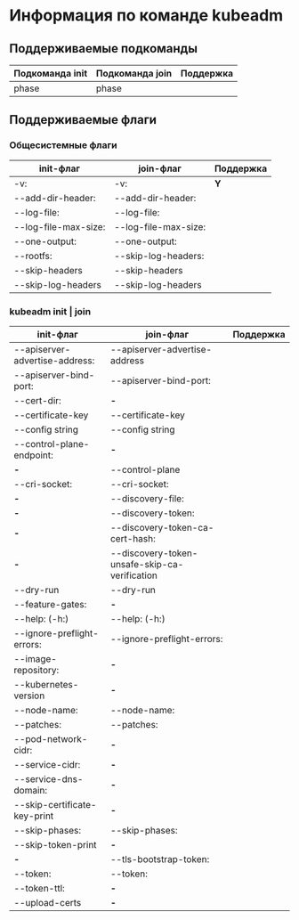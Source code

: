 # Информация по команде kubeadm

## Поддерживаемые подкоманды

Подкоманда init | Подкоманда join | Поддержка 
-------------------|-------------------|-------------
phase              | phase             |

## Поддерживаемые флаги

### Общесистемные флаги

init-флаг          | join-флаг     | Поддержка 
-------------------|-------------------|-------------
-v:                | -v:               | **Y**
--add-dir-header:  | --add-dir-header: |
--log-file:         | --log-file:       |
--log-file-max-size:| --log-file-max-size: |
--one-output:       | --one-output:    |
--rootfs:           | --skip-log-headers: |
--skip-headers    | --skip-headers
--skip-log-headers | --skip-log-headers

### kubeadm init | join 

init-флаг          | join-флаг     | Поддержка 
-------------------|-------------------|-------------
--apiserver-advertise-address: | --apiserver-advertise-address |
--apiserver-bind-port: | --apiserver-bind-port: |
--cert-dir: | **-** |                                 
--certificate-key | --certificate-key |
--config string | --config string |
--control-plane-endpoint: | **-**  |
 **-** | --control-plane |
 --cri-socket: | --cri-socket: |
 **-**  | --discovery-file: |
 **-**  | --discovery-token: |
 **-**  | --discovery-token-ca-cert-hash: | 
 **-**  | --discovery-token-unsafe-skip-ca-verification | 
--dry-run | --dry-run |
--feature-gates: | **-**  |
--help: (-h:) | --help: (-h:) |
--ignore-preflight-errors: | --ignore-preflight-errors: |
--image-repository: | **-**  |
--kubernetes-version | **-**  |
--node-name: | --node-name: |
--patches: | --patches: |
 --pod-network-cidr: | **-**  |
 --service-cidr: | **-**  |
 --service-dns-domain: | **-**  |
 --skip-certificate-key-print | **-**  |
 --skip-phases: | --skip-phases: |
 --skip-token-print | **-**  |
 **-**  | --tls-bootstrap-token: |
 --token: | --token: |
 --token-ttl: | **-**  |
 --upload-certs | **-**  |
 
